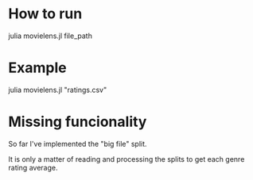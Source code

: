 # How to run

julia movielens.jl file_path

# Example

julia movielens.jl "ratings.csv"

# Missing funcionality

So far I've implemented the "big file" split.

It is only a matter of reading and processing the splits to get each genre rating average.
